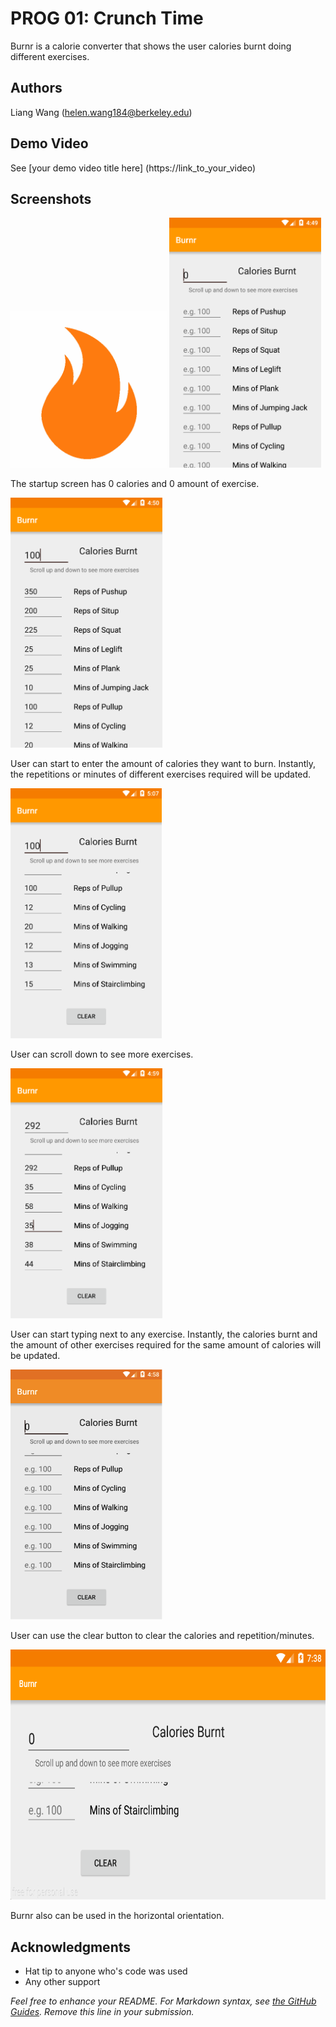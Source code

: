 # PROG 01: Crunch Time

Burnr is a calorie converter that shows the user calories burnt doing different exercises. 

## Authors

Liang Wang ([helen.wang184@berkeley.edu](mailto:your_email@berkeley.edu))

## Demo Video

See [your demo video title here] (https://link_to_your_video)

## Screenshots


<img src="screenshots/fire.png" height="250" alt="Screenshot"/>

<img src="screenshots/1.png" height="400" alt="Screenshot"/>

The startup screen	has 0 calories and 0 amount of exercise. 

<img src="screenshots/2.png" height="400" alt="Screenshot"/>

User can start to enter the amount of calories they want to burn. Instantly, the repetitions or minutes of different exercises required will be updated.  	

<img src="screenshots/3.png" height="400" alt="Screenshot"/>

User can scroll down to see more exercises. 

<img src="screenshots/4.png" height="400" alt="Screenshot"/>

User can start typing next to any exercise. Instantly, the calories burnt and the amount of other exercises required for the same amount of calories will be updated. 

<img src="screenshots/5.png" height="400" alt="Screenshot"/>

User can use the clear button to clear the calories and repetition/minutes.

<img src="screenshots/6.png" height="400" alt="Screenshot"/>

Burnr also can be used in the horizontal orientation.

## Acknowledgments

* Hat tip to anyone who's code was used
* Any other support

*Feel free to enhance your README. For Markdown syntax, see [the GitHub Guides](https://guides.github.com/features/mastering-markdown/). Remove this line in your submission.*
